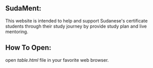 
## SudaMent:

This website is intended to help and support Sudanese's certificate students through their study journey by provide study plan and live mentoring.   

## How To Open:

open *table.html* file in your favorite web browser.

 





